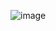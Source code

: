 ![image](https://yt3.ggpht.com/ytc/AKedOLTCigLYulVDxsvXoPDsRuC6JWIoGhvwvTBAGIo0=s900-c-k-c0x00ffffff-no-rj)
